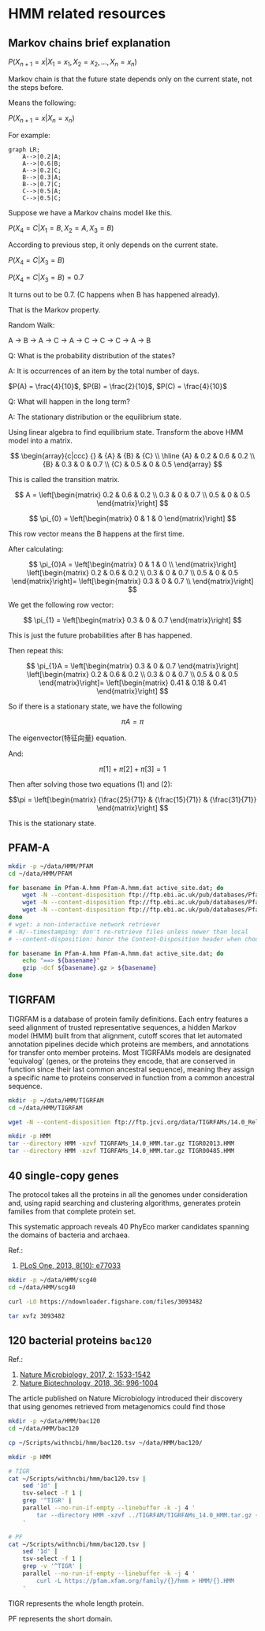 # HMM related resources

## Markov chains brief explanation

$P(X_{n+1} = x | X_{1} = x_{1}, X_{2} = x_{2}, ..., X_{n} = x_{n})$

Markov chain is that the future state depends only on the current state, not the steps before.

Means the following:

$P(X_{n+1} = x | X_{n} = x_{n})$

For example:

```mermaid
graph LR;
    A-->|0.2|A;
    A-->|0.6|B;
    A-->|0.2|C;
    B-->|0.3|A;
    B-->|0.7|C;
    C-->|0.5|A;
    C-->|0.5|C;
```

Suppose we have a Markov chains model like this.

$P(X_{4} = C | X_{1} = B, X_{2} = A, X_{3} = B)$

According to previous step, it only depends on the current state.

$P(X_{4} = C | X_{3} = B)$

$P(X_{4} = C | X_{3} = B) = 0.7$

It turns out to be 0.7. (C happens when B has happened already).

That is the Markov property.

Random Walk:

A -> B -> A -> C -> A -> C -> C -> C -> A -> B

Q: What is the probability distribution of the states?

A: It is occurrences of an item by the total number of days.

$P(A) = \frac{4}{10}$, $P(B) = \frac{2}{10}$, $P(C) = \frac{4}{10}$

Q: What will happen in the long term?

A: The stationary distribution or the equilibrium state.

Using linear algebra to find equilibrium state. Transform the above HMM model into a matrix.

$$
\begin{array}{c|ccc}
{} & {A} & {B} & {C} \\
\hline
{A} & 0.2 & 0.6 & 0.2 \\
{B} & 0.3 & 0 & 0.7 \\
{C} & 0.5 & 0 & 0.5
\end{array}
$$

This is called the transition matrix.

$$
A = \left[\begin{matrix}
0.2 & 0.6 & 0.2 \\
0.3 & 0 & 0.7 \\
0.5 & 0 & 0.5
\end{matrix}\right]
$$

$$
\pi_{0} = \left[\begin{matrix}
0 & 1 & 0
\end{matrix}\right]
$$

This row vector means the B happens at the first time.

After calculating:

$$
\pi_{0}A = \left[\begin{matrix}
0 & 1 & 0 \\
\end{matrix}\right]
\left[\begin{matrix}
0.2 & 0.6 & 0.2 \\
0.3 & 0 & 0.7 \\
0.5 & 0 & 0.5
\end{matrix}\right]=
\left[\begin{matrix}
0.3 & 0 & 0.7 \\
\end{matrix}\right]
$$

We get the following row vector:

$$
\pi_{1} = \left[\begin{matrix}
0.3 & 0 & 0.7
\end{matrix}\right]
$$

This is just the future probabilities after B has happened.

Then repeat this:

$$
\pi_{1}A = \left[\begin{matrix}
0.3 & 0 & 0.7
\end{matrix}\right]
\left[\begin{matrix}
0.2 & 0.6 & 0.2 \\
0.3 & 0 & 0.7 \\
0.5 & 0 & 0.5
\end{matrix}\right]=
\left[\begin{matrix}
0.41 & 0.18 & 0.41
\end{matrix}\right]
$$

So if there is a stationary state, we have the following

$$\pi A = \pi \tag{1}$$

The eigenvector(特征向量) equation.

And:

$$\pi [1] + \pi [2] + \pi [3] = 1 \tag{2}$$

Then after solving those two equations (1) and (2):

$$\pi =
\left[\begin{matrix}
{\frac{25}{71}} & {\frac{15}{71}} & {\frac{31}{71}}
\end{matrix}\right]
$$

This is the stationary state.

## PFAM-A

```bash
mkdir -p ~/data/HMM/PFAM
cd ~/data/HMM/PFAM

for basename in Pfam-A.hmm Pfam-A.hmm.dat active_site.dat; do
    wget -N --content-disposition ftp://ftp.ebi.ac.uk/pub/databases/Pfam/releases/Pfam32.0/${basename}.gz
    wget -N --content-disposition ftp://ftp.ebi.ac.uk/pub/databases/Pfam/releases/Pfam32.0/${basename}.gz
    wget -N --content-disposition ftp://ftp.ebi.ac.uk/pub/databases/Pfam/releases/Pfam32.0/${basename}.gz
done
# wget: a non-interactive network retriever
# -N/--timestamping: don't re-retrieve files unless newer than local
# --content-disposition: honor the Content-Disposition header when choosing local file names (EXPERIMENTAL)

for basename in Pfam-A.hmm Pfam-A.hmm.dat active_site.dat; do
    echo "==> ${basename}"
    gzip -dcf ${basename}.gz > ${basename}
done
```

## TIGRFAM

TIGRFAM is a database of protein family definitions. Each entry features a seed alignment of trusted representative sequences, a hidden Markov model (HMM) built from that alignment, cutoff scores that let automated annotation pipelines decide which proteins are members, and annotations for transfer onto member proteins. Most TIGRFAMs models are designated 'equivalog' (genes, or the proteins they encode, that are conserved in function since their last common ancestral sequence), meaning they assign a specific name to proteins conserved in function from a common ancestral sequence.

```bash
mkdir -p ~/data/HMM/TIGRFAM
cd ~/data/HMM/TIGRFAM

wget -N --content-disposition ftp://ftp.jcvi.org/data/TIGRFAMs/14.0_Release/TIGRFAMs_14.0_HMM.tar.gz

mkdir -p HMM
tar --directory HMM -xzvf TIGRFAMs_14.0_HMM.tar.gz TIGR02013.HMM
tar --directory HMM -xzvf TIGRFAMs_14.0_HMM.tar.gz TIGR00485.HMM
```

## 40 single-copy genes

The protocol takes all the proteins in all the genomes under consideration and, using rapid searching and clustering algorithms, generates protein families from that complete protein set.

This systematic approach reveals 40 PhyEco marker candidates spanning the domains of bacteria and archaea.

Ref.:
1. [PLoS One, 2013, 8(10): e77033](https://journals.plos.org/plosone/article?id=10.1371/journal.pone.0077033)

```bash
mkdir -p ~/data/HMM/scg40
cd ~/data/HMM/scg40

curl -LO https://ndownloader.figshare.com/files/3093482

tar xvfz 3093482
```

## 120 bacterial proteins `bac120`

Ref.:
1. [Nature Microbiology, 2017, 2: 1533-1542](https://www.nature.com/articles/s41564-017-0012-7)
2. [Nature Biotechnology, 2018, 36: 996-1004](https://www.nature.com/articles/nbt.4229)

The article published on Nature Microbiology introduced their discovery that using genomes retrieved from metagenomics could find those 

```bash
mkdir -p ~/data/HMM/bac120
cd ~/data/HMM/bac120

cp ~/Scripts/withncbi/hmm/bac120.tsv ~/data/HMM/bac120/

mkdir -p HMM

# TIGR
cat ~/Scripts/withncbi/hmm/bac120.tsv |
    sed '1d' |
    tsv-select -f 1 |
    grep '^TIGR' |
    parallel --no-run-if-empty --linebuffer -k -j 4 '
        tar --directory HMM -xzvf ../TIGRFAM/TIGRFAMs_14.0_HMM.tar.gz {}.HMM
    '

# PF
cat ~/Scripts/withncbi/hmm/bac120.tsv |
    sed '1d' |
    tsv-select -f 1 |
    grep -v '^TIGR' |
    parallel --no-run-if-empty --linebuffer -k -j 4 '
        curl -L https://pfam.xfam.org/family/{}/hmm > HMM/{}.HMM
    '
```

TIGR represents the whole length protein.

PF represents the short domain.


